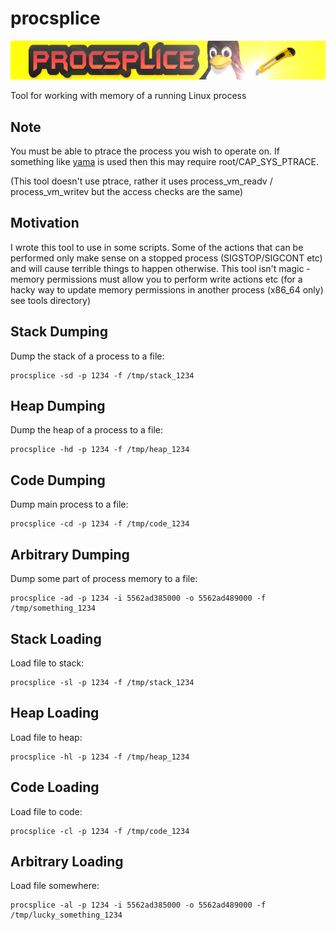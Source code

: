 # procsplice
![](./procsplice-logo.png)    

Tool for working with memory of a running Linux process   

## Note

You must be able to ptrace the process you wish to operate on. If something like [yama](https://www.kernel.org/doc/Documentation/security/Yama.txt) is used then this may require root/CAP_SYS_PTRACE. 

(This tool doesn't use ptrace, rather it uses process_vm_readv / process_vm_writev but the access checks are the same) 

## Motivation

I wrote this tool to use in some scripts. Some of the actions that can be performed only make sense on a stopped process (SIGSTOP/SIGCONT etc) and will cause terrible things to happen otherwise. This tool isn't magic - memory permissions must allow you to perform write actions etc (for a hacky way to update memory permissions in another process (x86_64 only) see tools directory) 

## Stack Dumping

Dump the stack of a process to a file:

```
procsplice -sd -p 1234 -f /tmp/stack_1234
```

## Heap Dumping

Dump the heap of a process to a file:

```
procsplice -hd -p 1234 -f /tmp/heap_1234
```

## Code Dumping

Dump main process to a file: 

```
procsplice -cd -p 1234 -f /tmp/code_1234
```

## Arbitrary Dumping

Dump some part of process memory to a file: 

```
procsplice -ad -p 1234 -i 5562ad385000 -o 5562ad489000 -f /tmp/something_1234
```

## Stack Loading

Load file to stack:

```
procsplice -sl -p 1234 -f /tmp/stack_1234
```

## Heap Loading

Load file to heap:

```
procsplice -hl -p 1234 -f /tmp/heap_1234
```

## Code Loading

Load file to code:

```
procsplice -cl -p 1234 -f /tmp/code_1234
```

## Arbitrary Loading

Load file somewhere:

```
procsplice -al -p 1234 -i 5562ad385000 -o 5562ad489000 -f /tmp/lucky_something_1234
```
